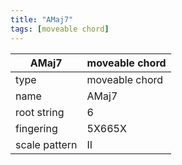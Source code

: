 ```yaml
---
title: "AMaj7"
tags: [moveable chord]
---
```


|AMaj7|moveable chord|
|---|---|
|type|moveable chord|
|name|AMaj7|
|root string|6|
|fingering|5X665X|
|scale pattern|II|
